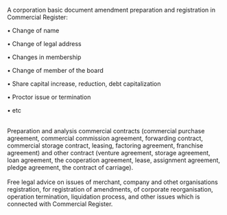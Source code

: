 A corporation basic document amendment preparation and registration in Commercial Register:

• Change of name

• Change of legal address

• Changes in membership

• Change of member of the board

• Share capital increase, reduction, debt capitalization

• Proctor issue or termination

• etc

<br/>
Preparation and analysis commercial contracts (commercial purchase agreement, commercial commission agreement, forwarding contract, commercial storage contract, leasing, factoring agreement, franchise agreement) and other contract (venture agreement, storage agreement, loan agreement, the cooperation agreement, lease, assignment agreement, pledge agreement, the contract of carriage).
<br/><br/>
<span>Free legal advice on issues of merchant, company and othet organisations registration, for registration of amendments, of corporate reorganisation, operation termination, liquidation process, and other issues which is connected with Commercial Register.</span>